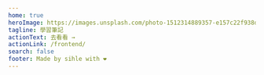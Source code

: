 ```yaml
---
home: true
heroImage: https://images.unsplash.com/photo-1512314889357-e157c22f938d?ixlib=rb-1.2.1&ixid=MnwxMjA3fDB8MHxwaG90by1wYWdlfHx8fGVufDB8fHx8&auto=format&fit=crop&w=2071&q=80
tagline: 學習筆記
actionText: 去看看 →
actionLink: /frontend/
search: false
footer: Made by sihle with ❤️
---
```

